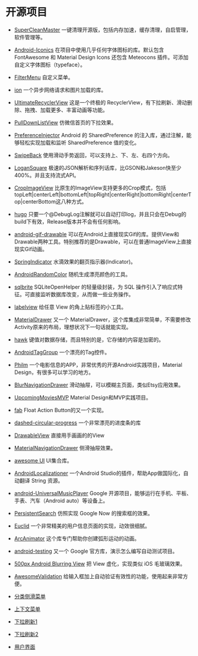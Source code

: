 开源项目
===

- [SuperCleanMaster](https://github.com/joyoyao/superCleanMaster)
一键清理开源版，包括内存加速，缓存清理，自启管理，软件管理等。

- [Android-Iconics](https://github.com/mikepenz/Android-Iconics)
在项目中使用几乎任何字体图标的库。默认包含 FontAwesome 和 Material Design Icons 还包含 Meteocons 插件。可添加自定义字体图标（typeface）。

- [FilterMenu](https://github.com/linroid/FilterMenu)
自定义菜单。

- [ion](https://github.com/koush/ion)
一个异步网络请求和图片加载的库。

- [UltimateRecyclerView](https://github.com/cymcsg/UltimateRecyclerView)
这是一个终极的 RecyclerView，有下拉刷新、滑动删除、拖拽、加载更多、丰富动画等功能。

- [PullDownListView](https://github.com/guojunyi/PullDownListView)
仿微信首页的下拉效果。

- [PreferenceInjector](https://github.com/denley/PreferenceInjector)
Android 的 SharedPreference 的注入库，通过注解，能够轻松实现加载和监听 SharedPreference 值的变化。

- [SwipeBack](https://github.com/liuguangqiang/SwipeBack)
使用滑动手势返回，可以支持上、下、左、右四个方向。

- [LoganSquare](https://github.com/bluelinelabs/LoganSquare)
极速的JSON解析和序列话库，比GSON和Jakeson快至少400%。并且支持流式API。

- [CropImageView](https://github.com/cesards/CropImageView)
比原生的ImageView支持更多的Crop模式，包括topLeft|centerLeft|bottomLeft|topRight|centerRight|bottomRight|centerTop|centerBottom这八种方式。

- [hugo](https://github.com/JakeWharton/hugo)
只要一个@DebugLog注解就可以自动打印log，并且只会在Debug的build下有效，Release版本并不会有任何影响。

- [android-gif-drawable](https://github.com/koral--/android-gif-drawable)
可以在Android上直接现实Gif的库。提供View和Drawable两种工具。特别推荐的是Drawable，可以在普通ImageView上直接现实Gif动画。

- [SpringIndicator](https://github.com/chenupt/SpringIndicator)
水滴效果的翻页指示器(Indicator)。

- [AndroidRandomColor](https://github.com/lzyzsd/AndroidRandomColor)
随机生成漂亮颜色的工具。

- [sqlbrite](https://github.com/square/sqlbrite)
SQLiteOpenHelper 的轻量级封装，为 SQL 操作引入了响应式特征。可直接监听数据库改变，从而做一些业务操作。

- [labelview](https://github.com/linger1216/labelview)
给任意 View 的角上贴标签的小工具。

- [MaterialDrawer](https://github.com/mikepenz/MaterialDrawer)
又一个 MaterialDrawer，这个库集成非常简单，不需要修改Activity原来的布局，理想状况下一句话就能实现。

- [hawk](https://github.com/orhanobut/hawk)
键值对数据存储，而且特别的是，它存储的内容是加密的。

- [AndroidTagGroup](https://github.com/2dxgujun/AndroidTagGroup)
一个漂亮的Tag控件。

- [Philm](https://github.com/2dxgujun/AndroidTagGroup)
一个电影信息的APP，非常优秀的开源Android实践项目，Material Design，有很多可以学习的地方。

- [BlurNavigationDrawer](https://github.com/2dxgujun/AndroidTagGroup)
滑动抽屉，可以模糊主页面，类似Etsy应用效果。

- [UpcomingMoviesMVP](https://github.com/2dxgujun/AndroidTagGroup)
Material Design和MVP实践项目。

- [fab](https://github.com/2dxgujun/AndroidTagGroup)
Float Action Button的又一个实现。

- [dashed-circular-progress](https://github.com/2dxgujun/AndroidTagGroup)
一个非常漂亮的进度条的库

- [DrawableView](https://github.com/2dxgujun/AndroidTagGroup)
直接用手画画的的View

- [MaterialNavigationDrawer](https://github.com/neokree/MaterialNavigationDrawer)
侧滑抽屉效果。

- [awesome UI](https://github.com/wasabeef/awesome-android-ui)
UI集合库。

- [AndroidLocalizationer](https://github.com/westlinkin/AndroidLocalizationer)
一个Android Studio的插件，帮助App做国际化，自动翻译 String 资源。


- [android-UniversalMusicPlayer](https://github.com/googlesamples/android-UniversalMusicPlayer)
Google 开源项目，能够运行在手机、平板、手表、汽车（Android auto）等设备上。

- [PersistentSearch](https://github.com/Quinny898/PersistentSearch)
仿照实现 Google Now 的搜索框的效果。

- [Euclid](https://github.com/Yalantis/Euclid)
一个非常精美的用户信息页面的实现，动效很细腻。

- [ArcAnimator](https://github.com/asyl/ArcAnimator)
这个库专门帮助你创建弧形运动的动画。

- [android-testing](https://github.com/googlesamples/android-testing)
又一个 Google 官方库，演示怎么编写自动测试项目。

- [500px Android Blurring View](https://github.com/500px/500px-android-blur)
把 View 虚化，实现类似 iOS 毛玻璃效果。

- [AwesomeValidation](https://github.com/thyrlian/AwesomeValidation)
给输入框加上自动验证有效性的功能，使用起来非常方便。

- [分类侧滑菜单](https://github.com/Yalantis/Side-Menu.Android)

- [上下文菜单](https://github.com/Yalantis/Context-Menu.Android)

- [下拉刷新1](https://github.com/Yalantis/Pull-to-Refresh.Rentals-Android)
- [下拉刷新2](https://github.com/Yalantis/Taurus)

- [用户界面](https://github.com/Yalantis/Euclid)
